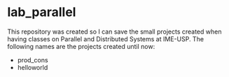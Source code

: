 # lab_parallel

This repository was created so I can save the small projects created when having classes on Parallel and Distributed Systems at IME-USP.
The following names are the projects created until now:

- prod_cons
- helloworld
